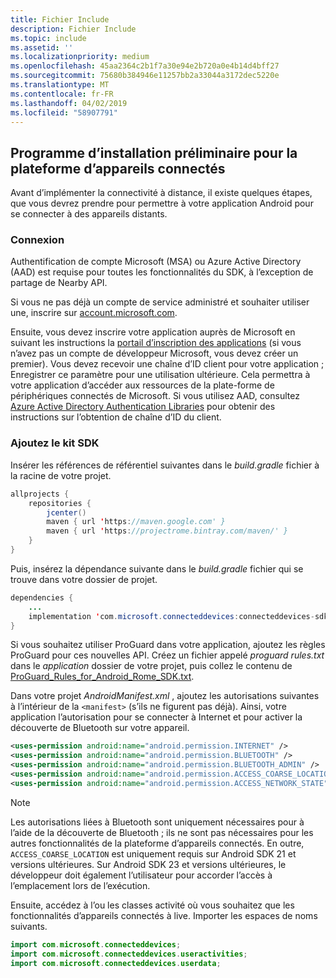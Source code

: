 ```yaml
---
title: Fichier Include
description: Fichier Include
ms.topic: include
ms.assetid: ''
ms.localizationpriority: medium
ms.openlocfilehash: 45aa2364c2b1f7a30e94e2b720a0e4b14d4bff27
ms.sourcegitcommit: 75680b384946e11257bb2a33044a3172dec5220e
ms.translationtype: MT
ms.contentlocale: fr-FR
ms.lasthandoff: 04/02/2019
ms.locfileid: "58907791"
---
```

## <a name="preliminary-setup-for-the-connected-devices-platform"></a>Programme d’installation préliminaire pour la plateforme d’appareils connectés

Avant d’implémenter la connectivité à distance, il existe quelques étapes, que vous devrez prendre pour permettre à votre application Android pour se connecter à des appareils distants.

### <a name="sign-in"></a>Connexion

Authentification de compte Microsoft (MSA) ou Azure Active Directory (AAD) est requise pour toutes les fonctionnalités du SDK, à l’exception de partage de Nearby API. 

Si vous ne pas déjà un compte de service administré et souhaiter utiliser une, inscrire sur [account.microsoft.com](https://account.microsoft.com/account).

Ensuite, vous devez inscrire votre application auprès de Microsoft en suivant les instructions la [portail d’inscription des applications](https://apps.dev.microsoft.com/) (si vous n’avez pas un compte de développeur Microsoft, vous devez créer un premier). Vous devez recevoir une chaîne d’ID client pour votre application ; Enregistrer ce paramètre pour une utilisation ultérieure. Cela permettra à votre application d’accéder aux ressources de la plate-forme de périphériques connectés de Microsoft. Si vous utilisez AAD, consultez [Azure Active Directory Authentication Libraries](https://docs.microsoft.com/azure/active-directory/develop/active-directory-authentication-libraries) pour obtenir des instructions sur l’obtention de chaîne d’ID du client.

### <a name="add-the-sdk"></a>Ajoutez le kit SDK

Insérer les références de référentiel suivantes dans le *build.gradle* fichier à la racine de votre projet.

```Java
allprojects {
    repositories {
        jcenter()
        maven { url 'https://maven.google.com' }
        maven { url 'https://projectrome.bintray.com/maven/' }
    }
}
```
Puis, insérez la dépendance suivante dans le _build.gradle_ fichier qui se trouve dans votre dossier de projet.

```Java
dependencies { 
    ...
    implementation 'com.microsoft.connecteddevices:connecteddevices-sdk:0.11.0'
}
```

Si vous souhaitez utiliser ProGuard dans votre application, ajoutez les règles ProGuard pour ces nouvelles API. Créez un fichier appelé *proguard rules.txt* dans le *application* dossier de votre projet, puis collez le contenu de [ProGuard_Rules_for_Android_Rome_SDK.txt](https://github.com/Microsoft/project-rome/blob/master/Android/ProGuard_Rules_for_Android_Rome_SDK.txt).

Dans votre projet *AndroidManifest.xml* , ajoutez les autorisations suivantes à l’intérieur de la `<manifest>` (s’ils ne figurent pas déjà). Ainsi, votre application l’autorisation pour se connecter à Internet et pour activer la découverte de Bluetooth sur votre appareil.

```xml
<uses-permission android:name="android.permission.INTERNET" />
<uses-permission android:name="android.permission.BLUETOOTH" />
<uses-permission android:name="android.permission.BLUETOOTH_ADMIN" />
<uses-permission android:name="android.permission.ACCESS_COARSE_LOCATION" />
<uses-permission android:name="android.permission.ACCESS_NETWORK_STATE" />
```

> [!NOTE]
> Les autorisations liées à Bluetooth sont uniquement nécessaires pour à l’aide de la découverte de Bluetooth ; ils ne sont pas nécessaires pour les autres fonctionnalités de la plateforme d’appareils connectés. En outre, `ACCESS_COARSE_LOCATION` est uniquement requis sur Android SDK 21 et versions ultérieures. Sur Android SDK 23 et versions ultérieures, le développeur doit également l’utilisateur pour accorder l’accès à l’emplacement lors de l’exécution.

Ensuite, accédez à l’ou les classes activité où vous souhaitez que les fonctionnalités d’appareils connectés à live. Importer les espaces de noms suivants.

```java
import com.microsoft.connecteddevices;
import com.microsoft.connecteddevices.useractivities;
import com.microsoft.connecteddevices.userdata;
```
